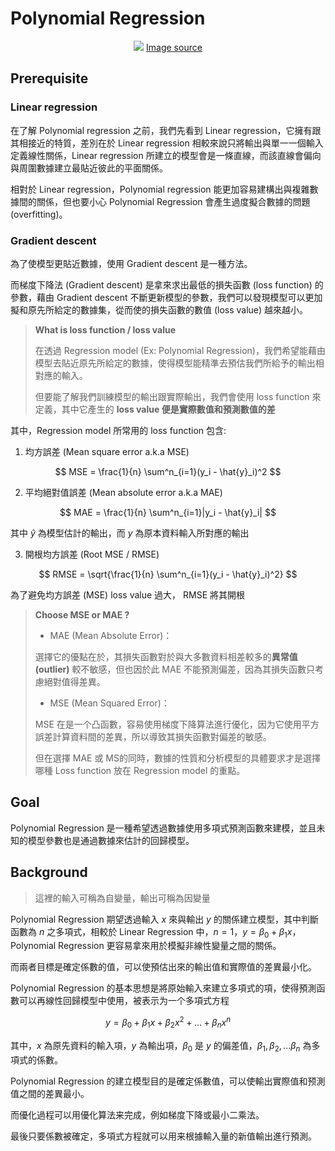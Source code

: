 # Polynomial Regression

<center>
    <img src = "https://i.imgur.com/AmFJfEn.jpg">
    <a href="https://wallpapercave.com/beautiful-road-wallpaper">Image source</a>
</center>

## Prerequisite

### Linear regression

在了解 Polynomial regression 之前，我們先看到 Linear regression，它擁有跟其相接近的特質，差別在於 Linear regression 相較來說只將輸出與單一一個輸入定義線性關係，Linear regression 所建立的模型會是一條直線，而該直線會偏向與周圍數據建立最貼近彼此的平面關係。

相對於 Linear regression，Polynomial regression 能更加容易建構出與複雜數據間的關係，但也要小心 Polynomial Regression 會產生過度擬合數據的問題 (overfitting)。

### Gradient descent

為了使模型更貼近數據，使用 Gradient descent 是一種方法。

而梯度下降法 (Gradient descent) 是拿來求出最低的損失函數 (loss function) 的參數，藉由 Gradient descent 不斷更新模型的參數，我們可以發現模型可以更加擬和原先所給定的數據集，從而使的損失函數的數值 (loss value) 越來越小。

> **What is loss function / loss value**
>
> 在透過 Regression model (Ex: Polynomial Regression)，我們希望能藉由模型去貼近原先所給定的數據，使得模型能精準去預估我們所給予的輸出相對應的輸入。
> 
> 但要能了解我們訓練模型的輸出跟實際輸出，我們會使用 loss function 來定義，其中它產生的 **loss value 便是實際數值和預測數值的差**

其中，Regression model 所常用的 loss function 包含:
1. 均方誤差 (Mean square error a.k.a MSE)

$$
    MSE = \frac{1}{n} \sum^n_{i=1}(y_i - \hat{y}_i)^2
$$

2. 平均絕對值誤差 (Mean absolute error a.k.a MAE)

$$
    MAE = \frac{1}{n} \sum^n_{i=1}|y_i - \hat{y}_i|
$$

其中 $\hat{y}$ 為模型估計的輸出，而 $y$ 為原本資料輸入所對應的輸出

3. 開根均方誤差 (Root MSE / RMSE)

$$
    RMSE = \sqrt{\frac{1}{n} \sum^n_{i=1}(y_i - \hat{y}_i)^2}
$$

為了避免均方誤差 (MSE) loss value 過大， RMSE 將其開根


>**Choose MSE or MAE ?**
>* MAE (Mean Absolute Error)：
>
>選擇它的優點在於，其損失函數對於與大多數資料相差較多的**異常值 (outlier)** 較不敏感，但也因於此 MAE 不能預測偏差，因為其損失函數只考慮絕對值得差異。
>
>* MSE (Mean Squared Error)：
>
>MSE 在是一个凸函數，容易使用梯度下降算法進行優化，因为它使用平方誤差計算資料間的差異，所以導致其損失函數對偏差的敏感。
>
>但在選擇 MAE 或 MS的同時，數據的性質和分析模型的具體要求才是選擇哪種 Loss function 放在 Regression model 的重點。


## Goal

Polynomial Regression 是一種希望透過數據使用多項式預測函數來建模，並且未知的模型參數也是通過數據來估計的回歸模型。

## Background

> 這裡的輸入可稱為自變量，輸出可稱為因變量

Polynomial Regression 期望透過輸入 $x$ 來與輸出 $y$ 的關係建立模型，其中判斷函數為 $n$ 之多項式，相較於 Linear Regression 中，$n=1$，$y = \beta_0 + \beta_1 x$，Polynomial Regression 更容易拿來用於模擬非線性變量之間的關係。

而兩者目標是確定係數的值，可以使預估出來的輸出值和實際值的差異最小化。

Polynomial Regression 的基本思想是將原始輸入來建立多項式的項，使得預測函數可以再線性回歸模型中使用，被表示为一个多項式方程

$$
    y = \beta_0 + \beta_1 x + \beta_2 x^2 + ... + \beta_n x^n
$$

其中，$x$ 為原先資料的輸入項，$y$ 為輸出項，$\beta_0$ 是 $y$ 的偏差值，$\beta_1, \beta_2, ... \beta_n$ 為多項式的係數。

Polynomial Regression 的建立模型目的是確定係數值，可以使輸出實際值和预測值之間的差異最小。

而優化過程可以用優化算法来完成，例如梯度下降或最小二乘法。

最後只要係數被確定，多項式方程就可以用来根據輸入量的新值輸出進行預測。